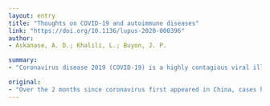 ```yaml
---
layout: entry
title: "Thoughts on COVID-19 and autoimmune diseases"
link: "https://doi.org/10.1136/lupus-2020-000396"
author:
- Askanase, A. D.; Khalili, L.; Buyon, J. P.

summary:
- "Coronavirus disease 2019 (COVID-19) is a highly contagious viral illness with a mortality rate approaching 2%. Here we discuss the challenges that patients with autoimmune diseases might face and the information on using immunomodulatory therapies like chloroquine, tocilizumab and baricitinib to quench the cytokine storm in patients with very severe COVID-19 pneumonia. Patients with COVD-19 pneumonia may also be affected."

original:
- "Over the 2 months since coronavirus first appeared in China, cases have emerged on every continent, and it is clear that patients with autoimmune diseases might also be affected. Coronavirus disease 2019 (COVID-19) is a highly contagious viral illness with a mortality rate approaching 2%. Here we discuss the challenges that patients with autoimmune diseases might face and the information on using immunomodulatory therapies like chloroquine, tocilizumab and baricitinib to quench the cytokine storm in patients with very severe COVID-19 pneumonia."
---
```


